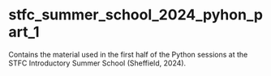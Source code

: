 # stfc_summer_school_2024_pyhon_part_1
Contains the material used in the first half of the Python sessions at the STFC Introductory Summer School (Sheffield, 2024).
